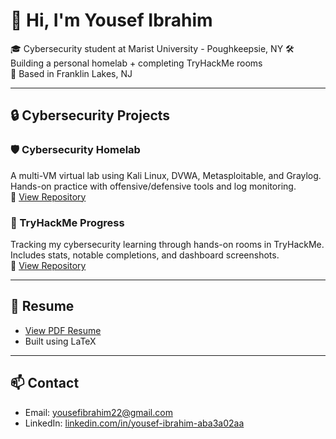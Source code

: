 # 👋 Hi, I'm Yousef Ibrahim

🎓 Cybersecurity student at Marist University - Poughkeepsie, NY 
🛠️ Building a personal homelab + completing TryHackMe rooms  
📍 Based in Franklin Lakes, NJ  

---

## 🔒 Cybersecurity Projects

### 🛡️ Cybersecurity Homelab
A multi-VM virtual lab using Kali Linux, DVWA, Metasploitable, and Graylog.  
Hands-on practice with offensive/defensive tools and log monitoring.  
🔗 [View Repository](https://github.com/Yousefibrahim1/cybersecurity-homelab)

### 🧠 TryHackMe Progress
Tracking my cybersecurity learning through hands-on rooms in TryHackMe.  
Includes stats, notable completions, and dashboard screenshots.  
🔗 [View Repository](https://github.com/Yousefibrahim1/tryhackme-progress)

---

## 📜 Resume
- [View PDF Resume](https://github.com/Yousefibrahim1/resume/blob/main/Resume-Yousef-Ibrahim.pdf)  
- Built using LaTeX

---

## 📫 Contact
- Email: yousefibrahim22@gmail.com  
- LinkedIn: [linkedin.com/in/yousef-ibrahim-aba3a02aa](https://linkedin.com/in/yousef-ibrahim-aba3a02aa)
